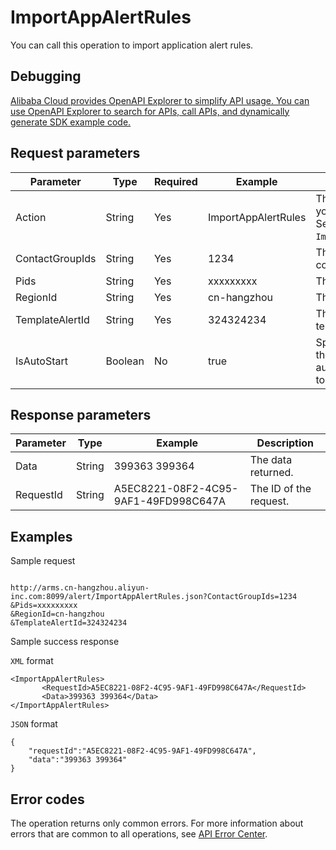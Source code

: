 # ImportAppAlertRules

You can call this operation to import application alert rules.

## Debugging

[Alibaba Cloud provides OpenAPI Explorer to simplify API usage. You can use OpenAPI Explorer to search for APIs, call APIs, and dynamically generate SDK example code.](https://api.aliyun.com/#product=ARMS&api=ImportAppAlertRules&type=RPC&version=2019-08-08)

## Request parameters

|Parameter|Type|Required|Example|Description|
|---------|----|--------|-------|-----------|
|Action|String|Yes|ImportAppAlertRules|The operation that you want to perform. Set this value to `ImportAppAlertRules`. |
|ContactGroupIds|String|Yes|1234|The ID of the alert contact group. |
|Pids|String|Yes|xxxxxxxxx|The PIDs. |
|RegionId|String|Yes|cn-hangzhou|The ID of the region. |
|TemplateAlertId|String|Yes|324324234|The ID of the alert template. |
|IsAutoStart|Boolean|No|true|Specifies whether the rule automatically starts to apply. |

## Response parameters

|Parameter|Type|Example|Description|
|---------|----|-------|-----------|
|Data|String|399363 399364|The data returned. |
|RequestId|String|A5EC8221-08F2-4C95-9AF1-49FD998C647A|The ID of the request. |

## Examples

Sample request

```

http://arms.cn-hangzhou.aliyun-inc.com:8099/alert/ImportAppAlertRules.json?ContactGroupIds=1234
&Pids=xxxxxxxxx
&RegionId=cn-hangzhou
&TemplateAlertId=324324234

```

Sample success response

`XML` format

```
<ImportAppAlertRules>
       <RequestId>A5EC8221-08F2-4C95-9AF1-49FD998C647A</RequestId>
       <Data>399363 399364</Data>
</ImportAppAlertRules>
```

`JSON` format

```
{
	"requestId":"A5EC8221-08F2-4C95-9AF1-49FD998C647A",
	"data":"399363 399364"
}
```

## Error codes

The operation returns only common errors. For more information about errors that are common to all operations, see [API Error Center](https://error-center.alibabacloud.com/status/product/ARMS).

